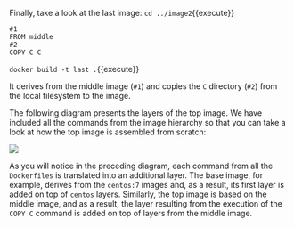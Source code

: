 
Finally, take a look at the last image: `cd ../image2`{{execute}}

```
#1
FROM middle 
#2
COPY C C
```

`docker build -t last .`{{execute}}


It derives from the middle image (`#1`) and copies the
`C` directory (`#2`) from the local filesystem to
the image.

The following diagram presents the layers of the top image. We have
included all the commands from the image hierarchy so that you can take
a look at how the top image is assembled from scratch:

![](https://github.com/athertahir/katacoda-scenarios/raw/master/cloud-development-with-wildfly/cloud-development-with-wildfly-chapter-06-01/images/447b2514-053c-46b9-94a7-55da29c1dc82.png)

As you will notice in the preceding diagram, each command from all the
`Dockerfiles` is translated into an additional layer. The base
image, for example, derives from the `centos:7` images and, as
a result, its first layer is added on top of `centos` layers.
Similarly, the top image is based on the middle image, and as a result,
the layer resulting from the execution of the `COPY C` command
is added on top of layers from the middle image.

